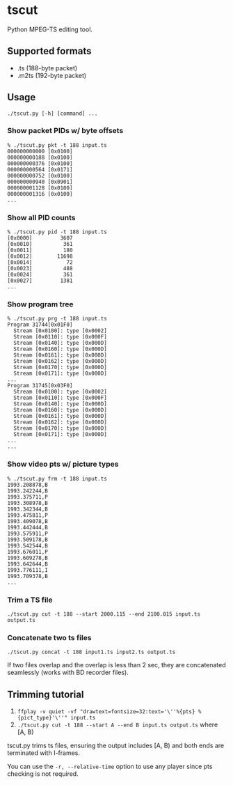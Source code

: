 # tscut
Python MPEG-TS editing tool.
## Supported formats
- .ts (188-byte packet)
- .m2ts (192-byte packet)

## Usage
```
./tscut.py [-h] [command] ...
```
### Show packet PIDs w/ byte offsets
```
% ./tscut.py pkt -t 188 input.ts
000000000000 [0x0100]
000000000188 [0x0100]
000000000376 [0x0100]
000000000564 [0x0171]
000000000752 [0x0100]
000000000940 [0x0901]
000000001128 [0x0100]
000000001316 [0x0100]
...
```

### Show all PID counts
```
% ./tscut.py pid -t 188 input.ts
[0x0000]         3607
[0x0010]          361
[0x0011]          180
[0x0012]        11698
[0x0014]           72
[0x0023]          488
[0x0024]          361
[0x0027]         1381
...
```

### Show program tree
```
% ./tscut.py prg -t 188 input.ts
Program 31744[0x01F0]
  Stream [0x0100]: type [0x0002]
  Stream [0x0110]: type [0x000F]
  Stream [0x0140]: type [0x000D]
  Stream [0x0160]: type [0x000D]
  Stream [0x0161]: type [0x000D]
  Stream [0x0162]: type [0x000D]
  Stream [0x0170]: type [0x000D]
  Stream [0x0171]: type [0x000D]
...
Program 31745[0x03F0]
  Stream [0x0100]: type [0x0002]
  Stream [0x0110]: type [0x000F]
  Stream [0x0140]: type [0x000D]
  Stream [0x0160]: type [0x000D]
  Stream [0x0161]: type [0x000D]
  Stream [0x0162]: type [0x000D]
  Stream [0x0170]: type [0x000D]
  Stream [0x0171]: type [0x000D]
...
...
```

### Show video pts w/ picture types
```
% ./tscut.py frm -t 188 input.ts
1993.208878,B
1993.242244,B
1993.375711,P
1993.308978,B
1993.342344,B
1993.475811,P
1993.409078,B
1993.442444,B
1993.575911,P
1993.509178,B
1993.542544,B
1993.676011,P
1993.609278,B
1993.642644,B
1993.776111,I
1993.709378,B
...
```

### Trim a TS file
```
./tscut.py cut -t 188 --start 2000.115 --end 2100.015 input.ts output.ts
```

### Concatenate two ts files
```
./tscut.py concat -t 188 input1.ts input2.ts output.ts
```

If two files overlap and the overlap is less than 2 sec, they are concatenated seamlessly (works with BD recorder files).

## Trimming tutorial
1. `ffplay -v quiet -vf "drawtext=fontsize=32:text='\''%{pts} %{pict_type}'\''" input.ts`
2. `./tscut.py cut -t 188 --start A --end B input.ts output.ts` where [A, B)

tscut.py trims ts files, ensuring the output includes [A, B) and both ends are terminated with I-frames.

You can use the ```-r, --relative-time``` option to use any player since pts checking is not required.
